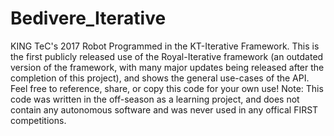 # Bedivere_Iterative
KING TeC's 2017 Robot Programmed in the KT-Iterative Framework.  This is the first publicly released use of the Royal-Iterative framework (an outdated version of the framework, with many major updates being released after the completion of this project), and shows the general use-cases of the API.  Feel free to reference, share, or copy this code for your own use!
Note: This code was written in the off-season as a learning project, and does not contain any autonomous software and was never used in any offical FIRST competitions.  
